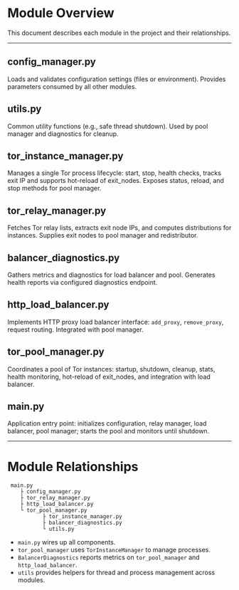 # Module Overview

This document describes each module in the project and their relationships.

---

## config_manager.py
Loads and validates configuration settings (files or environment). Provides parameters consumed by all other modules.

## utils.py
Common utility functions (e.g., safe thread shutdown). Used by pool manager and diagnostics for cleanup.

## tor_instance_manager.py
Manages a single Tor process lifecycle: start, stop, health checks, tracks exit IP and supports hot-reload of exit_nodes. Exposes status, reload, and stop methods for pool manager.

## tor_relay_manager.py
Fetches Tor relay lists, extracts exit node IPs, and computes distributions for instances. Supplies exit nodes to pool manager and redistributor.

## balancer_diagnostics.py
Gathers metrics and diagnostics for load balancer and pool. Generates health reports via configured diagnostics endpoint.

## http_load_balancer.py
Implements HTTP proxy load balancer interface: `add_proxy`, `remove_proxy`, request routing. Integrated with pool manager.

## tor_pool_manager.py
Coordinates a pool of Tor instances: startup, shutdown, cleanup, stats, health monitoring, hot-reload of exit_nodes, and integration with load balancer.

## main.py
Application entry point: initializes configuration, relay manager, load balancer, pool manager; starts the pool and monitors until shutdown.

---

# Module Relationships

```plaintext
 main.py
    ├ config_manager.py
    ├ tor_relay_manager.py
    ├ http_load_balancer.py
    └ tor_pool_manager.py
           ├ tor_instance_manager.py
           ├ balancer_diagnostics.py
           └ utils.py
```

- `main.py` wires up all components.
- `tor_pool_manager` uses `TorInstanceManager` to manage processes.
- `BalancerDiagnostics` reports metrics on `tor_pool_manager` and `http_load_balancer`.
- `utils` provides helpers for thread and process management across modules.
